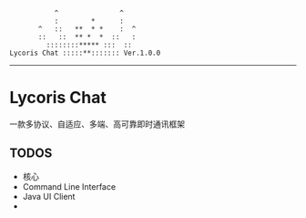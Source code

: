 ```text
           ^               ^
           :        *      :
       ^   ::   **  * *    :  ^
       ::   ::  ** *  *  ::   :
         ::::::::***** :::  ::
Lycoris Chat :::::**::::::: Ver.1.0.0
```

--------------

# Lycoris Chat

一款多协议、自适应、多端、高可靠即时通讯框架

## TODOS

- 核心
- Command Line Interface
- Java UI Client
- 